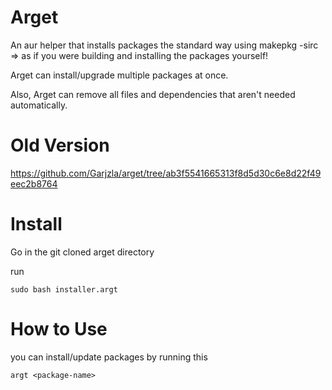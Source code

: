 # Arget
An aur helper that installs packages the standard way using
    makepkg -sirc
=> as if you were building and installing the packages yourself!

Arget can install/upgrade multiple packages at once.

Also, Arget can remove all files and dependencies that aren't needed automatically.

# Old Version
https://github.com/Garjzla/arget/tree/ab3f5541665313f8d5d30c6e8d22f49eec2b8764

# Install
Go in the git cloned arget directory

run

    sudo bash installer.argt

# How to Use
you can install/update packages by running this

    argt <package-name>
